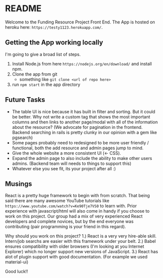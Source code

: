 # README #

Welcome to the Funding Resource Project Front End. The App is hosted on heroku here: `https://testy1123.herokuapp.com/`. 

## Getting the App working locally ##

I'm going to give a broad list of steps.
1. Install Node.js from here `https://nodejs.org/en/download/` and install npm.
2. Clone the app from git
    - something like ```git clone <url of repo here>```
3. run `npm start` in the app directory

## Future Tasks ##

- The table UI is nice because it has built in filter and sorting. But it could be better. Why not write a custom <tr> tag that shows the most important columns and then links to another page/modal with all of the information about the resource? (We advocate for pagination in the frontend. Backend searching in rails is pretty clunky in our opinion with a gem like pgsearch)
- Some pages probably need to redesigned to be more user friendly / functional, both the add resource and admin pages jump to mind.
- Give the whole website a more consistent UI (<- CSS).
- Expand the admin page to also include the ability to make other users admins. (Backend team will needs to things to support this)
- Whatever else you see fit, its your project after all :)

## Musings ##

React is a pretty huge framework to begin with from scratch. That being said there are many awesome YouTube tutorials like `https://www.youtube.com/watch?v=Ke90Tje7VS0` to learn with. Prior experience with javascript/html will also come in handy if you choose to work on this project. Our group had a mix of very experienced React developers and complete novices, but by the end everyone was contributing (pair programming is your friend in this regard). 

Why should you work on this project? 
1.) React is a very very hire-able skill. Intern/job searchs are easier with this framework under your belt.
2.) Babel ensures compatibility with older browsers (I'm looking at you Internet Explorer) which no longer support new versions of JavaScript.
3.) React has alot of plugin support with good documentation. (For example we used material-ui)

Good luck!!
